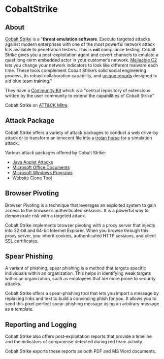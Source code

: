# CobaltStrike

## About

[Cobalt Strike](https://www.cobaltstrike.com/) is a "**threat emulation software**. Execute targeted attacks against modern enterprises with one of the most powerful network attack kits available to penetration testers. This is **not** compliance testing. Cobalt Strike gives you a post-exploitation agent and covert channels to emulate a quiet long-term embedded actor in your customer’s network. [Malleable C2](https://www.cobaltstrike.com/blog/user-defined-storage-based-covert-communication/) lets you change your network indicators to look like different malware each time. These tools complement Cobalt Strike’s solid social engineering process, its robust collaboration capability, and [unique reports](https://www.cobaltstrike.com/blog/rethinking-reporting-for-red-team-operations/) designed to aid blue team training."

They have a [Community Kit](https://cobalt-strike.github.io/community_kit/) which is a "central repository of extensions written by the user community to extend the capabilities of Cobalt Strike"

Cobalt Strike on [ATT\&CK Mitre](https://attack.mitre.org/software/S0154/).

## Attack Package

Cobalt Strike offers a variety of attack packages to conduct a web drive-by attack or to transform an innocent file into a [trojan horse](https://www.makeuseof.com/what-is-a-remote-access-trojan/) for a simulation attack.

Various attack packages offered by Cobalt Strike:

* [Java Applet Attacks](https://www.cobaltstrike.com/help-java-signed-applet-attack)
* [Microsoft Office Documents](https://www.cobaltstrike.com/help-office-macro-attack)
* [Microsoft Windows Programs](https://www.cobaltstrike.com/help-staged-exe)
* [Website Clone Tool](https://www.cobaltstrike.com/help-website-clone-tool)

## Browser Pivoting

Browser Pivoting is a technique that leverages an exploited system to gain access to the browser’s authenticated sessions. It is a powerful way to demonstrate risk with a targeted attack.

Cobalt Strike implements browser pivoting with a proxy server that injects into 32-bit and 64-bit Internet Explorer. When you browse through this proxy server, you inherit cookies, authenticated HTTP sessions, and client SSL certificates.

## Spear Phishing

A variant of phishing, spear phishing is a method that targets specific individuals within an organization. This helps in identifying weak targets within an organization, such as employees that are more prone to security attacks.

Cobalt Strike offers a spear-phishing tool that lets you import a message by replacing links and text to build a convincing phish for you. It allows you to send this pixel-perfect spear-phishing message using an arbitrary message as a template.

## Reporting and Logging

Cobalt Strike also offers post-exploitation reports that provide a timeline and the indicators of compromise detected during red team activity.

Cobalt Strike exports these reports as both PDF and MS Word documents.

